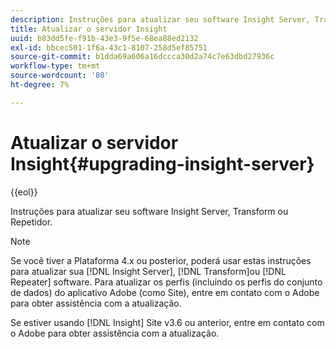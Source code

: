 ```yaml
---
description: Instruções para atualizar seu software Insight Server, Transform ou Repetidor.
title: Atualizar o servidor Insight
uuid: b83dd5fe-f91b-43e3-9f5e-68ea88ed2132
exl-id: bbcec501-1f6a-43c1-8107-258d5ef85751
source-git-commit: b1dda69a606a16dccca30d2a74c7e63dbd27936c
workflow-type: tm+mt
source-wordcount: '80'
ht-degree: 7%

---
```


# Atualizar o servidor Insight{#upgrading-insight-server}

{{eol}}

Instruções para atualizar seu software Insight Server, Transform ou Repetidor.

>[!NOTE]
>
>Se você tiver a Plataforma 4.x ou posterior, poderá usar estas instruções para atualizar sua [!DNL Insight Server], [!DNL Transform]ou [!DNL Repeater] software. Para atualizar os perfis (incluindo os perfis do conjunto de dados) do aplicativo Adobe (como Site), entre em contato com o Adobe para obter assistência com a atualização.

Se estiver usando [!DNL Insight] Site v3.6 ou anterior, entre em contato com o Adobe para obter assistência com a atualização.
